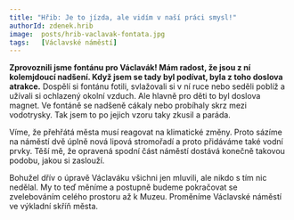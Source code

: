 ```yaml
---
title: "Hřib: Je to jízda, ale vidím v naší práci smysl!"
authorId: zdenek.hrib
image: 	posts/hrib-vaclavak-fontata.jpg
tags:   [Václavské náměstí]
---
```


**Zprovoznili jsme fontánu pro Václavák! Mám radost, že jsou z ní kolemjdoucí nadšení. Když jsem se tady byl podívat, byla z toho doslova atrakce.** Dospělí si fontánu fotili, svlažovali si v ní ruce nebo seděli poblíž a užívali si ochlazený okolní vzduch. Ale hlavně pro děti to byl doslova magnet. Ve fontáně se nadšeně cákaly nebo probíhaly skrz mezi vodotrysky. Tak jsem to po jejich vzoru taky zkusil a paráda.

Víme, že přehřátá města musí reagovat na klimatické změny. Proto sázíme na náměstí dvě úplně nová lipová stromořadí a proto přidáváme také vodní prvky. Těší mě, že opravená spodní část náměstí dostává konečně takovou podobu, jakou si zaslouží. 

Bohužel dřív o úpravě Václaváku všichni jen mluvili, ale nikdo s tím nic nedělal. My to teď měníme a postupně budeme pokračovat se zvelebováním celého prostoru až k Muzeu. Proměníme Václavské náměstí ve výkladní skříň města.